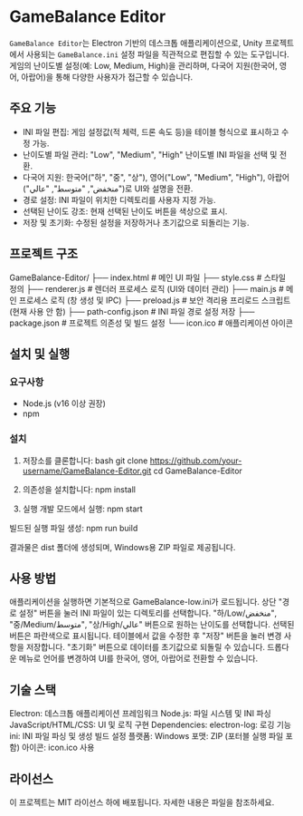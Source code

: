 # GameBalance Editor

`GameBalance Editor`는 Electron 기반의 데스크톱 애플리케이션으로, Unity 프로젝트에서 사용되는 `GameBalance.ini` 설정 파일을 직관적으로 편집할 수 있는 도구입니다. 게임의 난이도별 설정(예: Low, Medium, High)을 관리하며, 다국어 지원(한국어, 영어, 아랍어)을 통해 다양한 사용자가 접근할 수 있습니다.

## 주요 기능

- INI 파일 편집: 게임 설정값(적 체력, 드론 속도 등)을 테이블 형식으로 표시하고 수정 가능.
- 난이도별 파일 관리: "Low", "Medium", "High" 난이도별 INI 파일을 선택 및 전환.
- 다국어 지원: 한국어("하", "중", "상"), 영어("Low", "Medium", "High"), 아랍어("منخفض", "متوسط", "عالي")로 UI와 설명을 전환.
- 경로 설정: INI 파일이 위치한 디렉토리를 사용자 지정 가능.
- 선택된 난이도 강조: 현재 선택된 난이도 버튼을 색상으로 표시.
- 저장 및 초기화: 수정된 설정을 저장하거나 초기값으로 되돌리는 기능.

## 프로젝트 구조
GameBalance-Editor/
├── index.html        # 메인 UI 파일
├── style.css         # 스타일 정의
├── renderer.js       # 렌더러 프로세스 로직 (UI와 데이터 관리)
├── main.js           # 메인 프로세스 로직 (창 생성 및 IPC)
├── preload.js        # 보안 격리용 프리로드 스크립트 (현재 사용 안 함)
├── path-config.json  # INI 파일 경로 설정 저장
├── package.json      # 프로젝트 의존성 및 빌드 설정
└── icon.ico          # 애플리케이션 아이콘


## 설치 및 실행

### 요구사항
- Node.js (v16 이상 권장)
- npm

### 설치
1. 저장소를 클론합니다:
   bash
   git clone https://github.com/your-username/GameBalance-Editor.git
   cd GameBalance-Editor

2. 의존성을 설치합니다:
npm install


3. 실행
개발 모드에서 실행:
npm start

빌드된 실행 파일 생성:
npm run build

결과물은 dist 폴더에 생성되며, Windows용 ZIP 파일로 제공됩니다.

## 사용 방법
애플리케이션을 실행하면 기본적으로 GameBalance-low.ini가 로드됩니다.
상단 "경로 설정" 버튼을 눌러 INI 파일이 있는 디렉토리를 선택합니다.
"하/Low/منخفض", "중/Medium/متوسط", "상/High/عالي" 버튼으로 원하는 난이도를 선택합니다.
선택된 버튼은 파란색으로 표시됩니다.
테이블에서 값을 수정한 후 "저장" 버튼을 눌러 변경 사항을 저장합니다.
"초기화" 버튼으로 데이터를 초기값으로 되돌릴 수 있습니다.
드롭다운 메뉴로 언어를 변경하여 UI를 한국어, 영어, 아랍어로 전환할 수 있습니다.

## 기술 스택
Electron: 데스크톱 애플리케이션 프레임워크
Node.js: 파일 시스템 및 INI 파싱
JavaScript/HTML/CSS: UI 및 로직 구현
Dependencies:
electron-log: 로깅 기능
ini: INI 파일 파싱 및 생성
빌드 설정
플랫폼: Windows
포맷: ZIP (포터블 실행 파일 포함)
아이콘: icon.ico 사용


## 라이선스
이 프로젝트는 MIT 라이선스 하에 배포됩니다. 자세한 내용은  파일을 참조하세요.